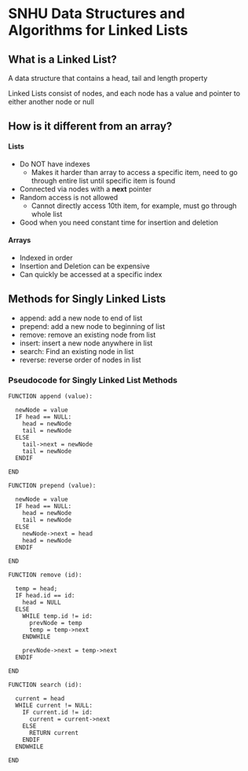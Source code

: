 # SNHU Data Structures and Algorithms for Linked Lists

## What is a Linked List?

A data structure that contains a head, tail and length property

Linked Lists consist of nodes, and each node has a value and pointer to either another node or null

## How is it different from an array?

#### **Lists**

- Do NOT have indexes
  - Makes it harder than array to access a specific item, need to go through entire list until specific item is found
- Connected via nodes with a **next** pointer
- Random access is not allowed
  - Cannot directly access 10th item, for example, must go through whole list
- Good when you need constant time for insertion and deletion

#### **Arrays**

- Indexed in order
- Insertion and Deletion can be expensive
- Can quickly be accessed at a specific index

## Methods for Singly Linked Lists

- append: add a new node to end of list
- prepend: add a new node to beginning of list
- remove: remove an existing node from list
- insert: insert a new node anywhere in list
- search: Find an existing node in list
- reverse: reverse order of nodes in list

### Pseudocode for Singly Linked List Methods

```
FUNCTION append (value):

  newNode = value
  IF head == NULL:
    head = newNode
    tail = newNode
  ELSE
    tail->next = newNode
    tail = newNode
  ENDIF

END
```

```
FUNCTION prepend (value):

  newNode = value
  IF head == NULL:
    head = newNode
    tail = newNode
  ELSE
    newNode->next = head
    head = newNode
  ENDIF

END
```

```
FUNCTION remove (id):

  temp = head;
  IF head.id == id:
    head = NULL
  ELSE
    WHILE temp.id != id:
      prevNode = temp
      temp = temp->next
    ENDWHILE

    prevNode->next = temp->next
  ENDIF

END
```

```
FUNCTION search (id):

  current = head
  WHILE current != NULL:
    IF current.id != id:
      current = current->next
    ELSE
      RETURN current
    ENDIF
  ENDWHILE

END
```
